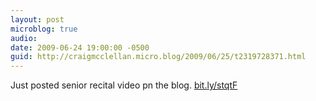 ```yaml
---
layout: post
microblog: true
audio: 
date: 2009-06-24 19:00:00 -0500
guid: http://craigmcclellan.micro.blog/2009/06/25/t2319728371.html
---
```

Just posted senior recital video pn the blog.  [bit.ly/stqtF](http://bit.ly/stqtF)
